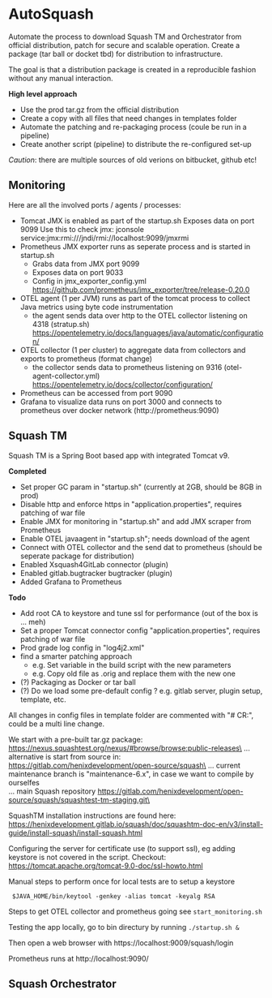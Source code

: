 # AutoSquash

Automate the process to download Squash TM and Orchestrator from official distribution, patch for secure and scalable operation. Create a package (tar ball or docket tbd) for distribution to infrastructure.

The goal is that a distribution package is created in a reproducible fashion without any manual interaction.

**High level approach**

-   Use the prod tar.gz from the official distribution
-   Create a copy with all files that need changes in templates folder
-   Automate the patching and re-packaging process (coule be run in a pipeline)
-   Create another script (pipeline) to distribute the re-configured set-up

_Caution_: there are multiple sources of old verions on bitbucket, github etc!

## Monitoring

Here are all the involved ports / agents / processes:

-   Tomcat JMX is enabled as part of the startup.sh
    Exposes data on port 9099
    Use this to check jmx: jconsole service:jmx:rmi:///jndi/rmi://localhost:9099/jmxrmi
-   Prometheus JMX exporter runs as seperate process and is started in startup.sh
    - Grabs data from JMX port 9099
    - Exposes data on port 9033 
    - Config in jmx_exporter_config.yml
      https://github.com/prometheus/jmx_exporter/tree/release-0.20.0
-   OTEL agent (1 per JVM) runs as part of the tomcat process to collect Java metrics using byte code instrumentation
    -   the agent sends data over http to the OTEL collector listening on 4318 (stratup.sh)
        https://opentelemetry.io/docs/languages/java/automatic/configuration/
-   OTEL collector (1 per cluster) to aggregate data from collectors and exports to prometheus (format change)
    -   the collector sends data to prometheus listening on 9316 (otel-agent-collector.yml)
        https://opentelemetry.io/docs/collector/configuration/
-   Prometheus can be accessed from port 9090
-   Grafana to visualize data runs on port 3000 and connects to prometheus over docker network (http://prometheus:9090)

## Squash TM

Squash TM is a Spring Boot based app with integrated Tomcat v9.

**Completed**

-   Set proper GC param in "startup.sh" (currently at 2GB, should be 8GB in prod)
-   Disable http and enforce https in "application.properties", requires patching of war file
-   Enable JMX for monitoring in "startup.sh" and add JMX scraper from Prometheus
-   Enable OTEL javaagent in "startup.sh"; needs download of the agent
-   Connect with OTEL collector and the send dat to prometheus (should be seperate package for distribution)
-   Enabled Xsquash4GitLab connector (plugin)
-   Enabled gitlab.bugtracker bugtracker (plugin)
-   Added Grafana to Prometheus

**Todo**

-   Add root CA to keystore and tune ssl for performance (out of the box is ... meh)
-   Set a proper Tomcat connector config "application.properties", requires patching of war file
-   Prod grade log config in "log4j2.xml"
-   find a smarter patching approach
    -   e.g. Set variable in the build script with the new parameters
    -   e.g. Copy old file as .orig and replace them with the new one
-   (?) Packaging as Docker or tar ball
-   (?) Do we load some pre-default config ? e.g. gitlab server, plugin setup, template, etc.

All changes in config files in template folder are commented with "# CR:", could be a multi line change.

We start with a pre-built tar.gz package: https://nexus.squashtest.org/nexus/#browse/browse:public-releases\
... alternative is start from source in: https://gitlab.com/henixdevelopment/open-source/squash\
... current maintenance branch is "maintenance-6.x", in case we want to compile by ourselfes\
... main Squash repository https://gitlab.com/henixdevelopment/open-source/squash/squashtest-tm-staging.git\

SquashTM installation instructions are found here:
https://henixdevelopment.gitlab.io/squash/doc/squashtm-doc-en/v3/install-guide/install-squash/install-squash.html

Configuring the server for certificate use (to support ssl), eg adding keystore is not covered in the script.
Checkout: https://tomcat.apache.org/tomcat-9.0-doc/ssl-howto.html

Manual steps to perform once for local tests are to setup a keystore

```
 $JAVA_HOME/bin/keytool -genkey -alias tomcat -keyalg RSA
```

Steps to get OTEL collector and prometheus going see `start_monitoring.sh`

Testing the app locally, go to bin directury by running `./startup.sh &`

Then open a web browser with https://localhost:9009/squash/login

Prometheus runs at http://localhost:9090/

## Squash Orchestrator
